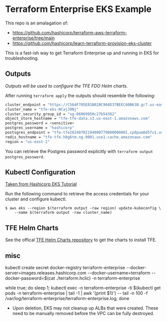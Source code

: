 # Terraform Enterprise EKS Example

This repo is an amalagation of:

- <https://github.com/hashicorp/terraform-aws-terraform-enterprise/tree/main>
- <https://github.com/hashicorp/learn-terraform-provision-eks-cluster>

This is a fast-ish way to get Terraform Enterprise up and running in EKS for troubleshooting.

## Outputs

_Outputs will be used to configure the TFE FDO Helm charts._

After running `terraform apply` the outputs should resemble the following:

```sh
cluster_endpoint = "https://C564F705E81B02BC904D37BEEC40B63B.gr7.us-east-1.eks.amazonaws.com"
cluster_name = "tfe-eks-NCajJ9Nj"
cluster_security_group_id = "sg-06069950c27b54382"
object_store_hostname = "tfe-tfe-data.s3.us-east-1.amazonaws.com"
postgres_password = <sensitive>
postgres_username = "hashicorp"
postsgres_endpoint = "tfe-tfe20240702194900779000000001.cp0pum8d5fu1.us-east-1.rds.amazonaws.com:5432"
redis_hostname = "tfe-tfe.h8g6tm.ng.0001.use1.cache.amazonaws.com"
region = "us-east-1"
```

You can retrieve the Postgres password explicitly with `terraform output postgres_password`.

## Kubectl Configuration

[Taken from Hashicorp EKS Tutorial](https://developer.hashicorp.com/terraform/tutorials/kubernetes/eks#configure-kubectl)

Run the following command to retrieve the access credentials for your cluster and configure kubectl.

```
$ aws eks --region $(terraform output -raw region) update-kubeconfig \
    --name $(terraform output -raw cluster_name)
```

## TFE Helm Charts

See the offical [TFE Helm Charts repository](https://github.com/hashicorp/terraform-enterprise-helm) to get the charts to install TFE.

## misc

kubectl create secret docker-registry terraform-enterprise --docker-server=images.releases.hashicorp.com --docker-username=terraform --docker-password=$(cat ./terraform.hclic)  -n terraform-enterprise

while true; do sleep 1; kubectl exec -n terraform-enterprise -ti $(kubectl get pods -n terraform-enterprise | tail -1 | awk '{print $1}') -- tail -n 100 -f /var/log/terraform-enterprise/terraform-enterprise.log; done

- Upon deletion, EKS may not cleanup up ALBs that were created. These need to be manually removed before the VPC can be fully destroyed.
